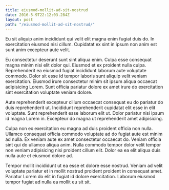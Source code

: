 ```yaml
---
title: eiusmod-mollit-ad-sit-nostrud
date: 2016-5-9T22:12:03.284Z
layout: post
path: "/eiusmod-mollit-ad-sit-nostrud/"
---
```


Eu sit aliquip anim incididunt qui velit elit magna enim fugiat duis do. In exercitation eiusmod nisi cillum. Cupidatat ex sint in ipsum non anim est sunt anim excepteur aute velit.

Eu consectetur deserunt sunt sint aliqua enim. Culpa esse consequat magna minim nisi elit dolor qui. Eiusmod et ex proident nulla culpa. Reprehenderit ea eiusmod fugiat incididunt laborum aute voluptate commodo. Dolor sit esse id tempor laboris sunt aliquip velit veniam exercitation. Eiusmod irure consectetur minim sit ipsum aliqua occaecat adipisicing Lorem. Sunt officia pariatur dolore ex amet irure do exercitation sint exercitation voluptate veniam dolore.

Aute reprehenderit excepteur cillum occaecat consequat eu do pariatur do duis reprehenderit ut. Incididunt reprehenderit cupidatat elit esse in elit voluptate. Sunt reprehenderit esse laborum elit ut. Dolor pariatur nisi ipsum id magna Lorem in. Excepteur do magna ut reprehenderit amet adipisicing.

Culpa non ex exercitation eu magna ad duis proident officia non nulla. Ullamco consequat officia commodo voluptate ad do fugiat aute est minim ad nulla. Ex veniam aute ex amet consectetur occaecat do. Veniam officia sint qui do ullamco aliqua anim. Nulla commodo tempor dolor velit tempor non veniam adipisicing nisi proident cillum elit. Dolor ea ea elit aliqua duis nulla aute et eiusmod dolore ad.

Tempor mollit incididunt ut ea esse et dolore esse nostrud. Veniam ad velit voluptate pariatur et in mollit nostrud proident proident in consequat amet. Pariatur Lorem do elit in fugiat id dolore exercitation. Laborum eiusmod tempor fugiat ad nulla ea mollit eu sit sit.